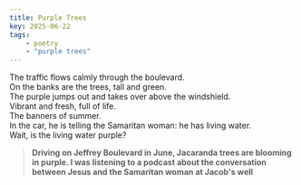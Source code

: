 ```yaml
---
title: Purple Trees
key: 2025-06-22
tags: 
    - poetry
    - "purple trees"
---
```


The traffic flows calmly through the boulevard.  
On the banks are the trees, tall and green.   
The purple jumps out and takes over above the windshield.   
Vibrant and fresh, full of life.   
The banners of summer.  
In the car, he is telling the Samaritan woman:
he has living water.   
Wait, is the living water purple?  


> **Driving on Jeffrey Boulevard in June, Jacaranda trees are blooming in purple. 
I was listening to a podcast about the conversation between Jesus and the Samaritan woman at Jacob's well** 


